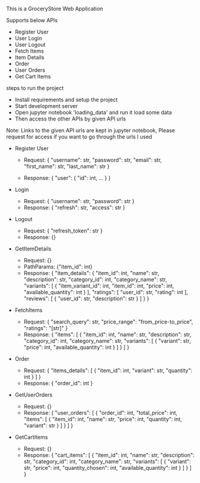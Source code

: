 This is a GroceryStore Web Application

Supports below APIs
- Register User
- User Login
- User Logout
- Fetch Items
- Item Details
- Order
- User Orders
- Get Cart Items

steps to run the project
- Install requirements and setup the project
- Start development server
- Open jupyter notebook 'loading_data' and run it load some data
- Then access the other APIs by given API urls


Note: Links to the given API urls are kept in jupyter notebook, Please request for access if you want to go through the urls I used


- Register User
    - Request: {
        "username": str,
        "password": str,
        "email": str,
        "first_name": str,
        "last_name": str
      }
      
    - Response: {
        "user": {
            "id": int,
            ...
        }
      }
      
- Login
    - Request: {
        "username": str,
        "password": str
      }
    - Response: {
        "refresh": str,
        "access": str
      }
      
- Logout
    - Request: {
        "refresh_token": str
      }
    - Response: {}
    
- GetItemDetails
    - Request: {}
    - PathParams: {"item_id": int}
    - Response: {
        "item_details": {
            "item_id": int, 
            "name": str, 
            "description": str,
            "category_id": int, 
            "category_name": str, 
            "variants": [
                {
                    "item_variant_id": int, 
                    "item_id": int,
                    "price": int, 
                    "available_quantity": int
                }
            ],
            "ratings": [
                "user_id": str,
                "rating": int
            ],
            "reviews": [
                {
                    "user_id": str,
                    "description": str
                }
            ]
        } 
      }
      
- FetchItems
    - Request: {
        "search_query": str,
        "price_range": "from_price-to_price",
        "ratings": "[str]" 
    }
    - Response: {
        "items": [
            {
                "item_id": int,
                "name": str,
                "description": str,
                "category_id": int,
                "category_name": str,
                "variants": [
                    {
                        "variant": str, 
                        "price": int, 
                        "available_quantity": int
                    }
                ]
            }
        ]
      }
      
- Order
    - Request: {
        "items_details": [
            {
                "item_id": int,
                "variant": str,
                "quantity": int
            }
        ]
    }
    - Response: {
        "order_id": int
      }
      
- GetUserOrders
    - Request: {}
    - Response: {
        "user_orders": [
            {
                "order_id": int,
                "total_price": int,
                    "items": [
                        {
                            "item_id": int,
                            "name": str,
                            "price": int,
                            "quantity": int,
                            "variant": str
                        }
                    ]
                }
            ]
        }
      
- GetCartItems
    - Request: {}
    - Response: {
        "cart_items": [
            {
                "item_id": int,
                "name": str,
                "description": str,
                "category_id": int,
                "category_name": str,
                "variants": [
                    {
                        "variant": str,
                        "price": int,
                        "quantity_chosen": int,
                        "available_quantity": int
                    }
                ]
            }
        ]
    }
      
